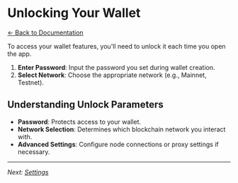 # Unlocking Your Wallet

[← Back to Documentation](README.md)

To access your wallet features, you'll need to unlock it each time you open the app.

1. **Enter Password**: Input the password you set during wallet creation.
2. **Select Network**: Choose the appropriate network (e.g., Mainnet, Testnet).

## Understanding Unlock Parameters

- **Password**: Protects access to your wallet.
- **Network Selection**: Determines which blockchain network you interact with.
- **Advanced Settings**: Configure node connections or proxy settings if necessary.

---

*Next: [Settings](Settings.md)*
